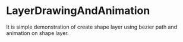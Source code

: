 # LayerDrawingAndAnimation
It is simple demonstration of create shape layer using bezier path and animation on shape layer.
